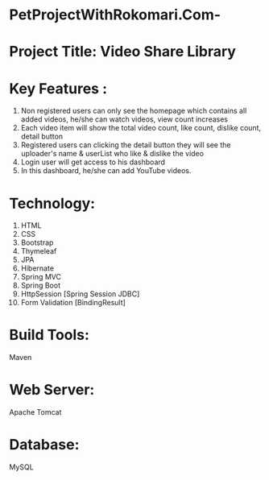 # PetProjectWithRokomari.Com-
# Project Title: Video Share Library

# Key Features :
1.  Non registered users can only see the homepage  which contains all added videos, he/she can watch videos, view count increases
2.  Each video item will show the total video count, like count, dislike count, detail button
3.  Registered users can clicking the detail button they will see the uploader's name & userList who like & dislike the video
4.  Login user will get access to his dashboard
5.  In this dashboard, he/she can add YouTube videos.

# Technology:
1. HTML
2. CSS
3. Bootstrap
4. Thymeleaf
5. JPA 
6. Hibernate
7. Spring MVC
8. Spring Boot
9. HttpSession [Spring Session JDBC]
10. Form Validation [BindingResult]

# Build Tools:
Maven

# Web Server:
Apache Tomcat

# Database:
MySQL

